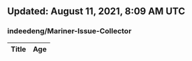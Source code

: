 ## Updated: August 11, 2021, 8:09 AM UTC


### indeedeng/Mariner-Issue-Collector
|**Title**|**Age**|
|:----|:----|